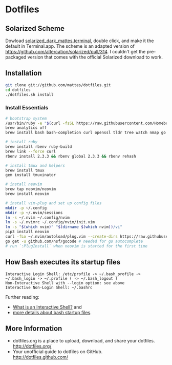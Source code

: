 Dotfiles
========

Solarized Scheme
----------------

Dowload [solarized_dark_mattes.terminal](/solarized_dark_mattes.terminal), double click, and make it the default in Terminal.app.
The scheme is an adapted version of https://github.com/altercation/solarized/pull/314.
I couldn't get the pre-packaged version that comes with the official Solarized download to work.


Installation
------------

```bash
git clone git://github.com/mattes/dotfiles.git
cd dotfiles
./dotfiles.sh install
```

### Install Essentials

```bash
# bootstrap system
/usr/bin/ruby -e "$(curl -fsSL https://raw.githubusercontent.com/Homebrew/install/master/install)"
brew analytics off
brew install bash bash-completion curl openssl tldr tree watch nmap go the_silver_searcher python3

# install ruby
brew install rbenv ruby-build
brew link --force curl
rbenv install 2.3.3 && rbenv global 2.3.3 && rbenv rehash

# install tmux and helpers
brew install tmux
gem install tmuxinator

# install neovim
brew tap neovim/neovim
brew install neovim

# install vim-plug and set up config files
mkdir -p ~/.config
mkdir -p ~/.nvim/sessions
ln -s ~/.nvim ~/.config/nvim
ln -s ~/.nvimrc ~/.config/nvim/init.vim
ln -s "$(which nvim)" "$(dirname $(which nvim))/vi"
pip3 install neovim
curl -fLo ~/.nvim/autoload/plug.vim --create-dirs https://raw.githubusercontent.com/junegunn/vim-plug/master/plug.vim
go get -u github.com/nsf/gocode # needed for go autocomplete
# run `:PlugInstall` when neovim is started for the first time
```


How Bash executes its startup files
-----------------------------------

```
Interactive Login Shell: /etc/profile -> ~/.bash_profile -> ~/.bash_login -> ~/.profile ( -> ~/.bash_logout )
Non-Interactive Shell with --login option: see above
Interactive Non-Login Shell: ~/.bashrc
```

Further reading: 

  * [What is an Interactive Shell?](http://www.gnu.org/software/bash/manual/bashref.html#What-is-an-Interactive-Shell_003f) and
  * [more details about bash startup files](http://www.gnu.org/software/bash/manual/bashref.html#Bash-Startup-Files).


More Information
----------------

 * dotfiles.org is a place to upload, download, and share your dotfiles.  
   http://dotfiles.org/
 * Your unofficial guide to dotfiles on GitHub.  
   http://dotfiles.github.com/

